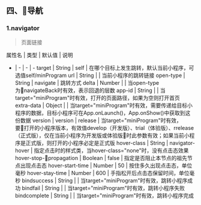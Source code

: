## 四、导航
### 1.navigator

> 页面链接

属性名 | 类型 | 默认值 | 说明
- | - | - | - 
target | String | self | 在哪个目标上发生跳转，默认当前小程序，可选值self/minProgram
url | String  | | 当前小程序的跳转链接
open-type | String | navigate | 跳转方式
delta | Number | | 当open-type为navigateBack时有效，表示回退的层数
app-id | String | | 当target="miniProgram"时有效，打开的页面路径，如果为空则打开首页
extra-data | Object | | 当target="miniProgram"时有效，需要传递给目标小程序的数据，目标小程序可在App.onLaunch()，App.onShow()中获取到这份数据
version | version | release | 当target="miniProgram"时有效，要打开的小程序版本，有效值develop（开发版）、trial（体验版）、rrelease（正式版），仅在当前小程序为开发版或体验版时此参数有效；如果当前小程序是正式版，则打开的小程序必定是正式版
hover-class | String | navigator-hover | 指定点击时的样式类，当hover-class="none"时，没有点击态效果
hover-stop-propagation | Boolean | false | 指定是否阻止本节点的祖先节点出现点击态
hover-start-time | Number | 50 | 按住多久出现点击态，单位毫秒
hover-stay-time | Number | 600 | 手指松开后点击态保留时间，单位毫秒
bindsuccess | String | | 当target="miniProgram"时有效，跳转小程序成功
bindfail | String | | 当target="miniProgram"时有效，跳转小程序失败
bindcomplete | String | | 当target="miniProgram"时有效，跳转小程序完成